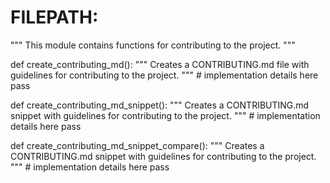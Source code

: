 
# FILEPATH: <filepath>
"""
This module contains functions for contributing to the project.
"""

def create_contributing_md():
    """
    Creates a CONTRIBUTING.md file with guidelines for contributing to the project.
    """
    # implementation details here
    pass

def create_contributing_md_snippet():
    """
    Creates a CONTRIBUTING.md snippet with guidelines for contributing to the project.
    """
    # implementation details here
    pass
    
def create_contributing_md_snippet_compare():
    """
    Creates a CONTRIBUTING.md snippet with guidelines for contributing to the project.
    """
    # implementation details here
    pass